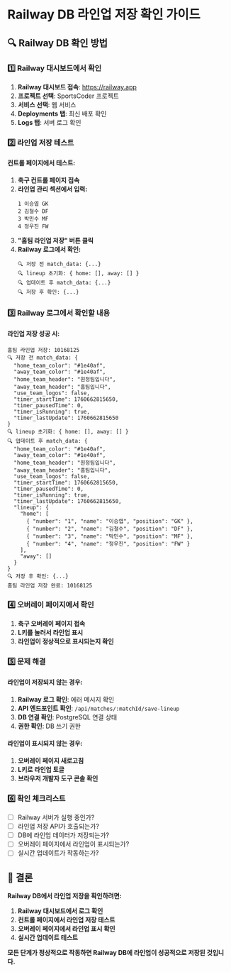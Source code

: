# Railway DB 라인업 저장 확인 가이드

## 🔍 **Railway DB 확인 방법**

### 1️⃣ **Railway 대시보드에서 확인**

1. **Railway 대시보드 접속**: https://railway.app
2. **프로젝트 선택**: SportsCoder 프로젝트
3. **서비스 선택**: 웹 서비스
4. **Deployments 탭**: 최신 배포 확인
5. **Logs 탭**: 서버 로그 확인

### 2️⃣ **라인업 저장 테스트**

#### **컨트롤 페이지에서 테스트:**
1. **축구 컨트롤 페이지 접속**
2. **라인업 관리 섹션에서 입력:**
   ```
   1 이승엽 GK
   2 김철수 DF
   3 박민수 MF
   4 정우진 FW
   ```
3. **"홈팀 라인업 저장" 버튼 클릭**
4. **Railway 로그에서 확인:**
   ```
   🔍 저장 전 match_data: {...}
   🔍 lineup 초기화: { home: [], away: [] }
   🔍 업데이트 후 match_data: {...}
   🔍 저장 후 확인: {...}
   ```

### 3️⃣ **Railway 로그에서 확인할 내용**

#### **라인업 저장 성공 시:**
```
홈팀 라인업 저장: 10168125
🔍 저장 전 match_data: {
  "home_team_color": "#1e40af",
  "away_team_color": "#1e40af",
  "home_team_header": "원정팀입니다",
  "away_team_header": "홈팀입니다",
  "use_team_logos": false,
  "timer_startTime": 1760662815650,
  "timer_pausedTime": 0,
  "timer_isRunning": true,
  "timer_lastUpdate": 1760662815650
}
🔍 lineup 초기화: { home: [], away: [] }
🔍 업데이트 후 match_data: {
  "home_team_color": "#1e40af",
  "away_team_color": "#1e40af",
  "home_team_header": "원정팀입니다",
  "away_team_header": "홈팀입니다",
  "use_team_logos": false,
  "timer_startTime": 1760662815650,
  "timer_pausedTime": 0,
  "timer_isRunning": true,
  "timer_lastUpdate": 1760662815650,
  "lineup": {
    "home": [
      { "number": "1", "name": "이승엽", "position": "GK" },
      { "number": "2", "name": "김철수", "position": "DF" },
      { "number": "3", "name": "박민수", "position": "MF" },
      { "number": "4", "name": "정우진", "position": "FW" }
    ],
    "away": []
  }
}
🔍 저장 후 확인: {...}
홈팀 라인업 저장 완료: 10168125
```

### 4️⃣ **오버레이 페이지에서 확인**

1. **축구 오버레이 페이지 접속**
2. **L키를 눌러서 라인업 표시**
3. **라인업이 정상적으로 표시되는지 확인**

### 5️⃣ **문제 해결**

#### **라인업이 저장되지 않는 경우:**
1. **Railway 로그 확인**: 에러 메시지 확인
2. **API 엔드포인트 확인**: `/api/matches/:matchId/save-lineup`
3. **DB 연결 확인**: PostgreSQL 연결 상태
4. **권한 확인**: DB 쓰기 권한

#### **라인업이 표시되지 않는 경우:**
1. **오버레이 페이지 새로고침**
2. **L키로 라인업 토글**
3. **브라우저 개발자 도구 콘솔 확인**

### 6️⃣ **확인 체크리스트**

- [ ] Railway 서버가 실행 중인가?
- [ ] 라인업 저장 API가 호출되는가?
- [ ] DB에 라인업 데이터가 저장되는가?
- [ ] 오버레이 페이지에서 라인업이 표시되는가?
- [ ] 실시간 업데이트가 작동하는가?

## 🎯 **결론**

**Railway DB에서 라인업 저장을 확인하려면:**

1. **Railway 대시보드에서 로그 확인**
2. **컨트롤 페이지에서 라인업 저장 테스트**
3. **오버레이 페이지에서 라인업 표시 확인**
4. **실시간 업데이트 테스트**

**모든 단계가 정상적으로 작동하면 Railway DB에 라인업이 성공적으로 저장된 것입니다.**
